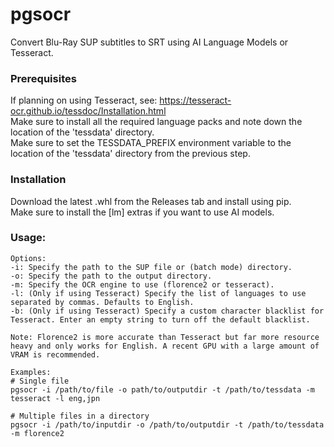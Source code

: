 # pgsocr
Convert Blu-Ray SUP subtitles to SRT using AI Language Models or Tesseract.

### Prerequisites

If planning on using Tesseract, see: https://tesseract-ocr.github.io/tessdoc/Installation.html \
Make sure to install all the required language packs and note down the location of the 'tessdata' directory. \
Make sure to set the TESSDATA_PREFIX environment variable to the location of the 'tessdata' directory from the previous step.

### Installation

Download the latest .whl from the Releases tab and install using pip. \
Make sure to install the [lm] extras if you want to use AI models.

### Usage:

    Options:
    -i: Specify the path to the SUP file or (batch mode) directory.
    -o: Specify the path to the output directory.
    -m: Specify the OCR engine to use (florence2 or tesseract).
    -l: (Only if using Tesseract) Specify the list of languages to use separated by commas. Defaults to English.
    -b: (Only if using Tesseract) Specify a custom character blacklist for Tesseract. Enter an empty string to turn off the default blacklist.

    Note: Florence2 is more accurate than Tesseract but far more resource heavy and only works for English. A recent GPU with a large amount of VRAM is recommended.

    Examples:
    # Single file
    pgsocr -i /path/to/file -o path/to/outputdir -t /path/to/tessdata -m tesseract -l eng,jpn

    # Multiple files in a directory
    pgsocr -i /path/to/inputdir -o /path/to/outputdir -t /path/to/tessdata -m florence2
